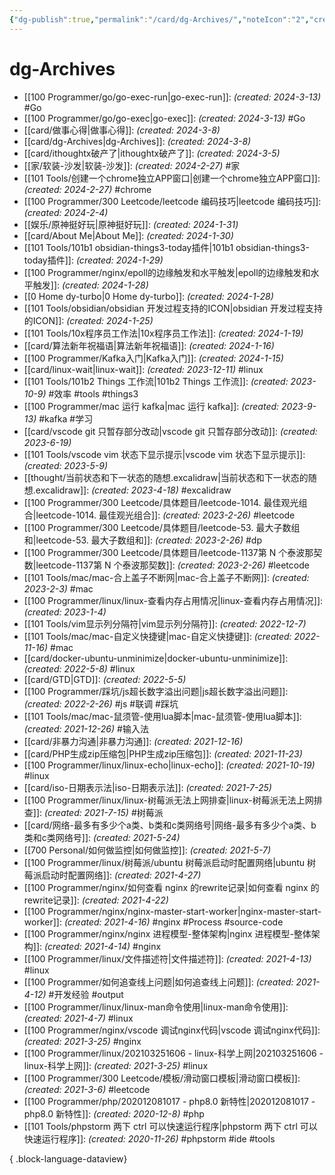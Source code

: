 ```yaml
---
{"dg-publish":true,"permalink":"/card/dg-Archives/","noteIcon":"2","created":"2024-03-08T16:50:22+08:00","updated":"2024-03-22T19:01:22+08:00"}
---
```



# dg-Archives

- [[100 Programmer/go/go-exec-run\|go-exec-run]]:  _(created: 2024-3-13)_ #Go
- [[100 Programmer/go/go-exec\|go-exec]]:  _(created: 2024-3-13)_ #Go
- [[card/做事心得\|做事心得]]:  _(created: 2024-3-8)_ 
- [[card/dg-Archives\|dg-Archives]]:  _(created: 2024-3-8)_ 
- [[card/ithoughtx破产了\|ithoughtx破产了]]:  _(created: 2024-3-5)_ 
- [[家/软装-沙发\|软装-沙发]]:  _(created: 2024-2-27)_ #家
- [[101 Tools/创建一个chrome独立APP窗口\|创建一个chrome独立APP窗口]]:  _(created: 2024-2-27)_ #chrome
- [[100 Programmer/300 Leetcode/leetcode 编码技巧\|leetcode 编码技巧]]:  _(created: 2024-2-4)_ 
- [[娱乐/原神挺好玩\|原神挺好玩]]:  _(created: 2024-1-31)_ 
- [[card/About Me\|About Me]]:  _(created: 2024-1-30)_ 
- [[101 Tools/101b1 obsidian-things3-today插件\|101b1 obsidian-things3-today插件]]:  _(created: 2024-1-29)_ 
- [[100 Programmer/nginx/epoll的边缘触发和水平触发\|epoll的边缘触发和水平触发]]:  _(created: 2024-1-28)_ 
- [[0 Home dy-turbo\|0 Home dy-turbo]]:  _(created: 2024-1-28)_ 
- [[101 Tools/obsidian/obsidian 开发过程支持的ICON\|obsidian 开发过程支持的ICON]]:  _(created: 2024-1-25)_ 
- [[101 Tools/10x程序员工作法\|10x程序员工作法]]:  _(created: 2024-1-19)_ 
- [[card/算法新年祝福语\|算法新年祝福语]]:  _(created: 2024-1-16)_ 
- [[100 Programmer/Kafka入门\|Kafka入门]]:  _(created: 2024-1-15)_ 
- [[card/linux-wait\|linux-wait]]:  _(created: 2023-12-11)_ #linux
- [[101 Tools/101b2 Things 工作流\|101b2 Things 工作流]]:  _(created: 2023-10-9)_ #效率 #tools #things3
- [[100 Programmer/mac 运行 kafka\|mac 运行 kafka]]:  _(created: 2023-9-13)_ #kafka #学习
- [[card/vscode git 只暂存部分改动\|vscode git 只暂存部分改动]]:  _(created: 2023-6-19)_ 
- [[101 Tools/vscode vim 状态下显示提示\|vscode vim 状态下显示提示]]:  _(created: 2023-5-9)_ 
- [[thought/当前状态和下一状态的随想.excalidraw\|当前状态和下一状态的随想.excalidraw]]:  _(created: 2023-4-18)_ #excalidraw
- [[100 Programmer/300 Leetcode/具体题目/leetcode-1014. 最佳观光组合\|leetcode-1014. 最佳观光组合]]:  _(created: 2023-2-26)_ #leetcode
- [[100 Programmer/300 Leetcode/具体题目/leetcode-53. 最大子数组和\|leetcode-53. 最大子数组和]]:  _(created: 2023-2-26)_ #dp
- [[100 Programmer/300 Leetcode/具体题目/leetcode-1137第 N 个泰波那契数\|leetcode-1137第 N 个泰波那契数]]:  _(created: 2023-2-26)_ #leetcode
- [[101 Tools/mac/mac-合上盖子不断网\|mac-合上盖子不断网]]:  _(created: 2023-2-3)_ #mac
- [[100 Programmer/linux/linux-查看内存占用情况\|linux-查看内存占用情况]]:  _(created: 2023-1-4)_ 
- [[101 Tools/vim显示列分隔符\|vim显示列分隔符]]:  _(created: 2022-12-7)_ 
- [[101 Tools/mac/mac-自定义快捷键\|mac-自定义快捷键]]:  _(created: 2022-11-16)_ #mac
- [[card/docker-ubuntu-unminimize\|docker-ubuntu-unminimize]]:  _(created: 2022-5-8)_ #linux
- [[card/GTD\|GTD]]:  _(created: 2022-5-5)_ 
- [[100 Programmer/踩坑/js超长数字溢出问题\|js超长数字溢出问题]]:  _(created: 2022-2-26)_ #js #联调 #踩坑
- [[101 Tools/mac/mac-鼠须管-使用lua脚本\|mac-鼠须管-使用lua脚本]]:  _(created: 2021-12-26)_ #输入法
- [[card/非暴力沟通\|非暴力沟通]]:  _(created: 2021-12-16)_ 
- [[card/PHP生成zip压缩包\|PHP生成zip压缩包]]:  _(created: 2021-11-23)_ 
- [[100 Programmer/linux/linux-echo\|linux-echo]]:  _(created: 2021-10-19)_ #linux
- [[card/iso-日期表示法\|iso-日期表示法]]:  _(created: 2021-7-25)_ 
- [[100 Programmer/linux/linux-树莓派无法上网排查\|linux-树莓派无法上网排查]]:  _(created: 2021-7-15)_ #树莓派
- [[card/网络-最多有多少个a类、b类和c类网络号\|网络-最多有多少个a类、b类和c类网络号]]:  _(created: 2021-5-24)_ 
- [[700 Personal/如何做监控\|如何做监控]]:  _(created: 2021-5-7)_ 
- [[100 Programmer/linux/树莓派/ubuntu 树莓派启动时配置网络\|ubuntu 树莓派启动时配置网络]]:  _(created: 2021-4-27)_ 
- [[100 Programmer/nginx/如何查看 nginx 的rewrite记录\|如何查看 nginx 的rewrite记录]]:  _(created: 2021-4-22)_ 
- [[100 Programmer/nginx/nginx-master-start-worker\|nginx-master-start-worker]]:  _(created: 2021-4-16)_ #nginx #Process #source-code
- [[100 Programmer/nginx/nginx 进程模型-整体架构\|nginx 进程模型-整体架构]]:  _(created: 2021-4-14)_ #nginx
- [[100 Programmer/linux/文件描述符\|文件描述符]]:  _(created: 2021-4-13)_ #linux
- [[100 Programmer/如何追查线上问题\|如何追查线上问题]]:  _(created: 2021-4-12)_ #开发经验 #output
- [[100 Programmer/linux/linux-man命令使用\|linux-man命令使用]]:  _(created: 2021-4-7)_ #linux
- [[100 Programmer/nginx/vscode 调试nginx代码\|vscode 调试nginx代码]]:  _(created: 2021-3-25)_ #nginx
- [[100 Programmer/linux/202103251606 - linux-科学上网\|202103251606 - linux-科学上网]]:  _(created: 2021-3-25)_ #linux
- [[100 Programmer/300 Leetcode/模板/滑动窗口模板\|滑动窗口模板]]:  _(created: 2021-3-6)_ #leetcode
- [[100 Programmer/php/202012081017 - php8.0 新特性\|202012081017 - php8.0 新特性]]:  _(created: 2020-12-8)_ #php
- [[101 Tools/phpstorm 两下 ctrl 可以快速运行程序\|phpstorm 两下 ctrl 可以快速运行程序]]:  _(created: 2020-11-26)_ #phpstorm #ide #tools

{ .block-language-dataview}
